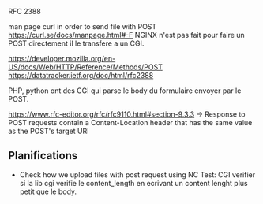 RFC 2388 

man page curl in order to send file with POST
https://curl.se/docs/manpage.html#-F
NGINX n'est pas fait pour faire un POST directement il le transfere a un CGI.

https://developer.mozilla.org/en-US/docs/Web/HTTP/Reference/Methods/POST
https://datatracker.ietf.org/doc/html/rfc2388

PHP, python ont des CGI qui parse le body du formulaire envoyer par le POST.

https://www.rfc-editor.org/rfc/rfc9110.html#section-9.3.3 -> Response to POST requests contain a Content-Location header that has the same value as the POST's target URI

## Planifications
- Check how we upload files with post request using NC
Test: CGI verifier si la lib cgi verifie le content_length en ecrivant un content lenght plus petit que le body.
